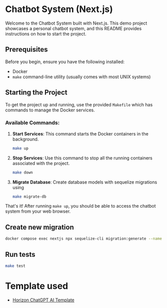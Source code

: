 #  Chatbot System (Next.js)

Welcome to the  Chatbot System built with Next.js. This demo project showcases a personal chatbot system, and this README provides instructions on how to start the project.

## Prerequisites

Before you begin, ensure you have the following installed:

- Docker
- `make` command-line utility (usually comes with most UNIX systems)

## Starting the Project

To get the project up and running, use the provided `Makefile` which has commands to manage the Docker services.

### Available Commands:

1. **Start Services**: This command starts the Docker containers in the background.
   ```bash
   make up
   ```

2. **Stop Services**: Use this command to stop all the running containers associated with the project.
   ```bash
   make down
   ```
3. **Migrate Database**: Create database models with sequelize migrations using
   ```bash
   make migrate-db
   ```

That's it! After running `make up`, you should be able to access the chatbot system from your web browser.

## Create new migration
```sh
docker compose exec nextjs npx sequelize-cli migration:generate --name migration name
```

## Run tests

```sh
make test
```

# Template used

- [Horizon ChatGPT AI Template](https://horizon-ui.com/chatgpt-ai-template) 
